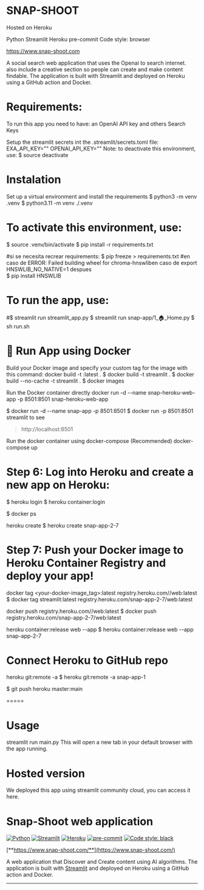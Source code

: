 # SNAP-SHOOT
Hosted on Heroku

Python Streamlit Heroku pre-commit Code style: browser

https://www.snap-shoot.com

A social search web application that uses the Openai to search internet. also include a creative section so people can create and make content findable. The application is built with Streamlit and deployed on Heroku using a GitHub action and Docker.


# Requirements:
To run this app you need to have:
an OpenAI API key and others Search Keys

Setup the streamlit secrets int the .streamlit/secrets.toml file:
EXA_API_KEY=""
OPENAI_API_KEY=""
Note: to deactivate this environment, use:
$ source deactivate



# Instalation
Set up a virtual environment and install the requirements 
$ python3 -m venv .venv
$ python3.11 -m venv ./.venv

# To activate this environment, use: 
$ source .venv/bin/activate
$ pip install -r requirements.txt

#si se necesita recrear requirements:
$ pip freeze > requirements.txt
#en caso de  ERROR: Failed building wheel for chroma-hnswliben caso de export HNSWLIB_NO_NATIVE=1 despues  
$ pip install HNSWLIB 

# To run the app, use: 
 #$ streamlit run streamlit_app.py
 $ streamlit run snap-app/1_🏠_Home.py
 $ sh run.sh

# 🐳 Run App using Docker
Build your Docker image and specify your custom tag for the image with this command:
docker build -t <docker-name>:latest .
$ docker build -t streamlit .
$ docker build --no-cache -t streamlit .
$ docker images

Run the Docker container directly
docker run -d --name snap-heroku-web-app -p 8501:8501 snap-heroku-web-app 

$ docker run -d --name snap-app -p 8501:8501 <your-app-name>
$ docker run -p 8501:8501 streamlit
to see
> http://localhost:8501

Run the docker container using docker-compose (Recommended)
docker-compose up

# Step 6: Log into Heroku and create a new app on Heroku:

$ heroku login
$ heroku container:login

$ docker ps

heroku create <your-app-name>
$ heroku create snap-app-2-7

# Step 7: Push your Docker image to Heroku Container Registry and deploy your app!

docker tag <your-docker-image_tag>:latest registry.heroku.com/<your-app-name>/web:latest
$ docker tag streamlit:latest registry.heroku.com/snap-app-2-7/web:latest

docker push registry.heroku.com/<your-app-name>/web:latest
$ docker push registry.heroku.com/snap-app-2-7/web:latest

heroku container:release web --app <your-app-name>
$ heroku container:release web --app snap-app-2-7


# Connect Heroku to GitHub repo
heroku git:remote -a <your-app-name>
$ heroku git:remote -a snap-app-1

$ git push heroku master:main

=====

# Usage
streamlit run main.py
This will open a new tab in your default browser with the app running.

# Hosted version
We deployed this app using streamlit community cloud, you can access it here.
##
# Snap-Shoot web application

[![Python](https://img.shields.io/badge/Python-3.8-3776AB.svg?style=flat&logo=python&logoColor=FFDB4D)](https://www.python.org)
[![Streamlit](https://img.shields.io/badge/Streamlit-app-FF4B4B.svg?style=flat)](https://www.streamlit.io)
[![Heroku](https://img.shields.io/badge/Heroku-deployed-430098.svg?style=flat&logo=heroku)](https://www.heroku.com)
[![pre-commit](https://img.shields.io/badge/pre--commit-enabled-brightgreen?logo=pre-commit&logoColor=white)](https://github.com/pre-commit/pre-commit)
[![Code style: black](https://img.shields.io/badge/code%20style-black-000000.svg)](https://github.com/psf/black)

[**https://www.snap-shoot.com/**](https://www.snap-shoot.com/)

A web application that Discover and Create content using AI algorithms.
The application is built with [Streamlit](https://www.streamlit.io) and deployed on Heroku using a GitHub action and Docker.

---
